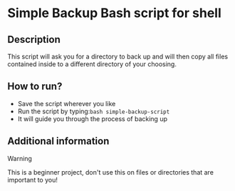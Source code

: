 # Simple Backup Bash script for shell
## Description
This script will ask you for a directory to back up and will then copy all files contained inside to a different directory of your choosing.

## How to run?
- Save the script wherever you like
- Run the script by typing:`bash simple-backup-script`
- It will guide you through the process of backing up

## Additional information
> [!WARNING]
> This is a beginner project, don't use this on files or directories that are important to you!

